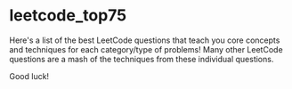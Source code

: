 # leetcode_top75

Here's a list of the best LeetCode questions that teach you core concepts and techniques for
each category/type of problems! Many other LeetCode questions are a mash of the techniques
from these individual questions. 

Good luck!
